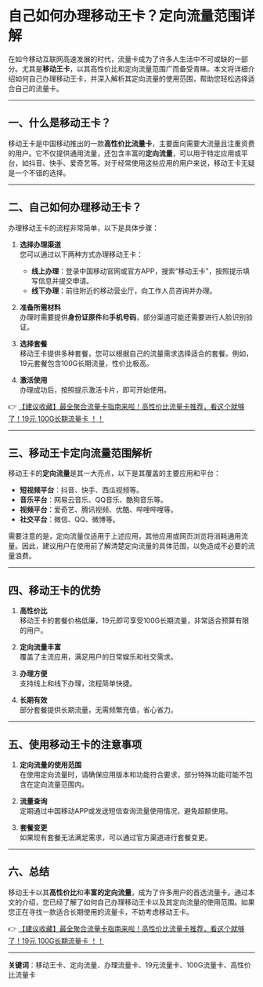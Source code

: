 # 自己如何办理移动王卡？定向流量范围详解

在如今移动互联网高速发展的时代，流量卡成为了许多人生活中不可或缺的一部分。尤其是**移动王卡**，以其高性价比和定向流量范围广而备受青睐。本文将详细介绍如何自己办理移动王卡，并深入解析其定向流量的使用范围，帮助您轻松选择适合自己的流量卡。

---

## 一、什么是移动王卡？

移动王卡是中国移动推出的一款**高性价比流量卡**，主要面向需要大流量且注重资费的用户。它不仅提供通用流量，还包含丰富的**定向流量**，可以用于特定应用或平台，如抖音、快手、爱奇艺等。对于经常使用这些应用的用户来说，移动王卡无疑是一个不错的选择。

---

## 二、自己如何办理移动王卡？

办理移动王卡的流程非常简单，以下是具体步骤：

1. **选择办理渠道**  
   您可以通过以下两种方式办理移动王卡：  
   - **线上办理**：登录中国移动官网或官方APP，搜索“移动王卡”，按照提示填写信息并提交申请。  
   - **线下办理**：前往附近的移动营业厅，向工作人员咨询并办理。

2. **准备所需材料**  
   办理时需要提供**身份证原件**和**手机号码**，部分渠道可能还需要进行人脸识别验证。

3. **选择套餐**  
   移动王卡提供多种套餐，您可以根据自己的流量需求选择适合的套餐。例如，19元套餐包含100G长期流量，性价比极高。

4. **激活使用**  
   办理成功后，按照提示激活卡片，即可开始使用。

👉 [【建议收藏】最全聚合流量卡指南来啦！高性价比流量卡推荐，看这个就够了！19元 100G长期流量卡 ！！](https://bit.ly/Liuliangka)

---

## 三、移动王卡定向流量范围解析

移动王卡的**定向流量**是其一大亮点，以下是其覆盖的主要应用和平台：

- **短视频平台**：抖音、快手、西瓜视频等。  
- **音乐平台**：网易云音乐、QQ音乐、酷狗音乐等。  
- **视频平台**：爱奇艺、腾讯视频、优酷、哔哩哔哩等。  
- **社交平台**：微信、QQ、微博等。  

需要注意的是，定向流量仅适用于上述应用，其他应用或网页浏览将消耗通用流量。因此，建议用户在使用前了解清楚定向流量的具体范围，以免造成不必要的流量浪费。

---

## 四、移动王卡的优势

1. **高性价比**  
   移动王卡的套餐价格低廉，19元即可享受100G长期流量，非常适合预算有限的用户。

2. **定向流量丰富**  
   覆盖了主流应用，满足用户的日常娱乐和社交需求。

3. **办理方便**  
   支持线上和线下办理，流程简单快捷。

4. **长期有效**  
   部分套餐提供长期流量，无需频繁充值，省心省力。

---

## 五、使用移动王卡的注意事项

1. **定向流量的使用范围**  
   在使用定向流量时，请确保应用版本和功能符合要求，部分特殊功能可能不包含在定向流量范围内。

2. **流量查询**  
   定期通过中国移动APP或发送短信查询流量使用情况，避免超额使用。

3. **套餐变更**  
   如果现有套餐无法满足需求，可以通过官方渠道进行套餐变更。

---

## 六、总结

移动王卡以其**高性价比**和**丰富的定向流量**，成为了许多用户的首选流量卡。通过本文的介绍，您已经了解了如何自己办理移动王卡以及其定向流量的使用范围。如果您正在寻找一款适合长期使用的流量卡，不妨考虑移动王卡。

👉 [【建议收藏】最全聚合流量卡指南来啦！高性价比流量卡推荐，看这个就够了！19元 100G长期流量卡 ！！](https://bit.ly/Liuliangka)

---

**关键词**：移动王卡、定向流量、办理流量卡、19元流量卡、100G流量卡、高性价比流量卡